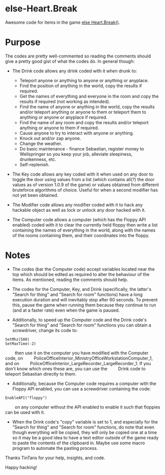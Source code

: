 # else-Heart.Break
Awesome code for items in the game [else Heart.Break()](http://elseheartbreak.com/ "else Heart.Break() Homepage").

# Purpose
The codes are pretty well-commented so reading the comments should give a pretty good gist of what the codes do. In general though:

* The Drink code allows any drink coded with it when drunk to:
    * Teleport anyone or anything to anyone or anything or anyplace.
    * Find the position of anything in the world, copy the results if required.
    * Get the names of everything and everyone in the room and copy the results if required (not working as intended).
    * Find the name of anyone or anything in the world, copy the results and/or teleport anything or anyone to them or teleport them to anything or anyone or anyplace if required.
    * Find the name of any room and copy the results and/or teleport anything or anyone to them if required.
    * Cause anyone to try to interact with anyone or anything.
    * Knock out and/or zap anyone.
    * Change the weather.
    * Do basic maintenance - finance Sebastian, register money to Wellspringer so you keep your job, alleviate sleepiness, drunkenness, etc.
    * Self-replenish.

* The Key code allows any key coded with it when used on any door to toggle the door using values from a list (which contains all(?) the door values as of version 1.0.9 of the game) or values obtained from different bruteforce algorithms of choice. Useful for when a second modifier has not yet been obtained.

* The Modifier code allows any modifier coded with it to hack any hackable object as well as lock or unlock any door hacked with it.

* The Computer code allows a computer (which has the Floppy API enabled) coded with it to clear the currently held floppy then write a list containing the names of everything in the world, along with the names of the rooms containing them, and their coordinates into the floppy.

# Notes
* The codes (bar the Computer code) accept variables located near the top which should be edited as required to alter the behaviour of the items. As mentioned, reading the comments should help.

* The codes for the Computer, Key, and Drink (specifically, the latter's "Search for thing" and "Search for room" functions) have a long execution duration and will inevitably stop after 60 seconds. To prevent this, pause the game when running them because they continue to run (and at a faster rate) even when the game is paused.

* Additionally, to speed up the Computer code and the Drink code's "Search for thing" and "Search for room" functions you can obtain a screwdriver, change its code to:

```
SetMhz(500)
SetMaxTime(-2)
```

&nbsp;&nbsp;&nbsp;&nbsp;&nbsp;&nbsp;&nbsp;&nbsp;then use it on the computer you have modified with the Computer code, on &nbsp;&nbsp;&nbsp;&nbsp;&nbsp;&nbsp;&nbsp;&nbsp;PoliceOfficeInterior_MinistryOfficeWorkstationComputer_1, and on &nbsp;&nbsp;&nbsp;&nbsp;&nbsp;&nbsp;&nbsp;&nbsp;PoliceOfficeInterior_LargeRecorder_LargeRecorder_1. If you don't know which ones these are, you can use the 
&nbsp;&nbsp;&nbsp;&nbsp;&nbsp;&nbsp;&nbsp;&nbsp;Drink code to teleport Sebastian directly to them.

* Additionally, because the Computer code requires a computer with the Floppy API enabled, you can use a screwdriver containing the code:

```
EnableAPI("floppy")
```

&nbsp;&nbsp;&nbsp;&nbsp;&nbsp;&nbsp;&nbsp;&nbsp;on any computer without the API enabled to enable it such that floppies can be used with it.

* When the Drink code's "copy" variable is set to 1, and especially for the "Search for thing" and "Search for room" functions, do note that even though everything will be copied, they will only be copied one at a time so it may be a good idea to have a text editor outside of the game ready to paste the contents of the clipboard in. Maybe use some macro program to automate the pasting process.

Thanks TinTans for your help, insights, and code.

Happy hacking!
